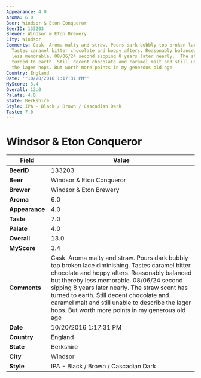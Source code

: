 ```yaml
---
Appearance: 4.0
Aroma: 6.0
Beer: Windsor & Eton Conqueror
BeerID: 133203
Brewer: Windsor & Eton Brewery
City: Windsor
Comments: Cask. Aroma malty and straw. Pours dark bubbly top broken lace diminishing.
  Tastes caramel bitter chocolate and hoppy afters. Reasonably balanced but thereby
  less memorable. 08/06/24 second sipping 8 years later nearly.  The straw scent has
  turned to earth. Still decent chocolate and caramel malt and still unable to describe
  the lager hops. But worth more points in my generous old age
Country: England
Date: '"10/20/2016 1:17:31 PM"'
MyScore: 3.4
Overall: 13.0
Palate: 4.0
State: Berkshire
Style: IPA - Black / Brown / Cascadian Dark
Taste: 7.0
---
```


# Windsor & Eton Conqueror

| Field         | Value |
|---------------|-------|
| **BeerID** | 133203 |
| **Beer** | Windsor & Eton Conqueror |
| **Brewer** | Windsor & Eton Brewery |
| **Aroma** | 6.0 |
| **Appearance** | 4.0 |
| **Taste** | 7.0 |
| **Palate** | 4.0 |
| **Overall** | 13.0 |
| **MyScore** | 3.4 |
| **Comments** | Cask. Aroma malty and straw. Pours dark bubbly top broken lace diminishing. Tastes caramel bitter chocolate and hoppy afters. Reasonably balanced but thereby less memorable. 08/06/24 second sipping 8 years later nearly.  The straw scent has turned to earth. Still decent chocolate and caramel malt and still unable to describe the lager hops. But worth more points in my generous old age |
| **Date** | 10/20/2016 1:17:31 PM |
| **Country** | England |
| **State** | Berkshire |
| **City** | Windsor |
| **Style** | IPA - Black / Brown / Cascadian Dark |
